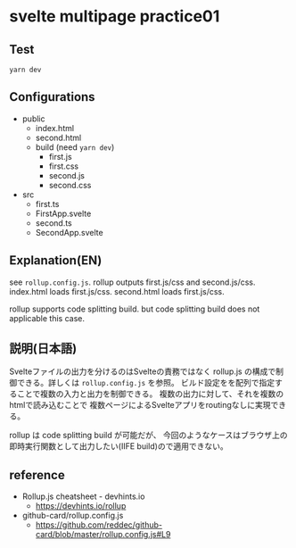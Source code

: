 # svelte multipage practice01

## Test
`yarn dev`

## Configurations
- public
  - index.html
  - second.html
  - build (need `yarn dev`)
    - first.js
    - first.css
    - second.js
    - second.css
- src
  - first.ts
  - FirstApp.svelte
  - second.ts
  - SecondApp.svelte

## Explanation(EN)
see `rollup.config.js`.
rollup outputs first.js/css and second.js/css.
index.html loads first.js/css.
second.html loads first.js/css.

rollup supports code splitting build.
but code splitting build does not applicable this case.

## 説明(日本語)
Svelteファイルの出力を分けるのはSvelteの責務ではなく
rollup.js の構成で制御できる。詳しくは `rollup.config.js` を参照。
ビルド設定をを配列で指定することで複数の入力と出力を制御できる。
複数の出力に対して、それを複数のhtmlで読み込むことで
複数ページによるSvelteアプリをroutingなしに実現できる。

rollup は code splitting build が可能だが、
今回のようなケースはブラウザ上の即時実行関数として出力したい(IIFE build)ので適用できない。

## reference
- Rollup.js cheatsheet - devhints.io
  - https://devhints.io/rollup
- github-card/rollup.config.js
  - https://github.com/reddec/github-card/blob/master/rollup.config.js#L9
